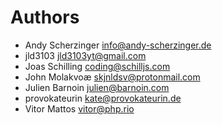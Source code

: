 <!--
  - SPDX-FileCopyrightText: 2024 Nextcloud GmbH and Nextcloud contributors
  - SPDX-License-Identifier: AGPL-3.0-or-later
-->
# Authors

- Andy Scherzinger <info@andy-scherzinger.de>
- jld3103 <jld3103yt@gmail.com>
- Joas Schilling <coding@schilljs.com>
- John Molakvoæ <skjnldsv@protonmail.com>
- Julien Barnoin <julien@barnoin.com>
- provokateurin <kate@provokateurin.de>
- Vitor Mattos <vitor@php.rio>
